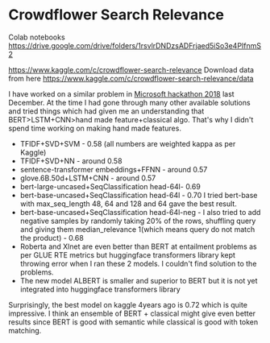 # Crowdflower Search Relevance

Colab notebooks
https://drive.google.com/drive/folders/1rsvlrDNDzsADFrjaed5iSo3e4PIfnmS2

https://www.kaggle.com/c/crowdflower-search-relevance
Download data from here
https://www.kaggle.com/c/crowdflower-search-relevance/data

I have worked on a similar problem in [Microsoft hackathon 2018](https://github.com/bhavsarpratik/hackathons/tree/master/microsoft_AI_challenge_2018) last December. At the time I had gone through many other available solutions and tried things which had given me an understanding that BERT>LSTM+CNN>hand made feature+classical algo. That's why I didn't spend time working on making hand made features. 

- TFIDF+SVD+SVM - 0.58 (all numbers are weighted kappa as per Kaggle)
- TFIDF+SVD+NN - around 0.58
- sentence-transformer embeddings+FFNN - around 0.57
- glove.6B.50d+LSTM+CNN - around 0.57
- bert-large-uncased+SeqClassification head-64l- 0.69
- bert-base-uncased+SeqClassification head-64l - 0.70
  I tried bert-base with max_seq_length 48, 64 and 128 and 64 gave the best result.
- bert-base-uncased+SeqClassification head-64l-neg - I also tried to add negative samples by randomly taking 20% of the rows, shuffling query and giving them median_relevance 1(which means query do not match the product) - 0.68
- Roberta and Xlnet are even better than BERT at entailment problems as per GLUE RTE metrics but huggingface transformers library kept throwing error when I ran these 2 models. I couldn't find solution to the problems.
- The new model ALBERT is smaller and superior to BERT but it is not yet integrated into huggingface transformers library


Surprisingly, the best model on kaggle 4years ago is 0.72 which is quite impressive. I think an ensemble of BERT + classical might give even better results since BERT is good with semantic while classical is good with token matching.
